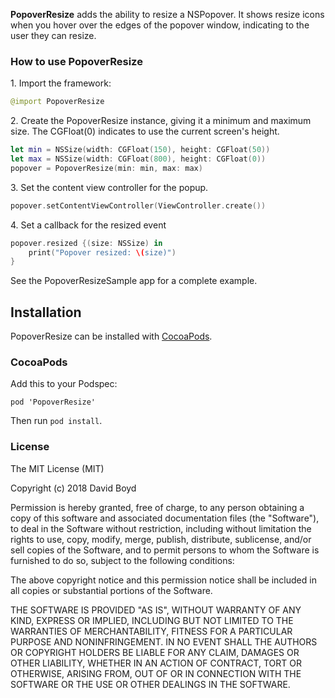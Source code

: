 **PopoverResize** adds the ability to resize a NSPopover.  It shows resize icons when you hover over the edges of the popover window, indicating to the user they can resize.

### How to use PopoverResize

1\. Import the framework:
```swift
@import PopoverResize
```
2\. Create the PopoverResize instance, giving it a minimum and maximum size. The CGFloat(0) indicates to use the current screen's height.

```swift
let min = NSSize(width: CGFloat(150), height: CGFloat(50))
let max = NSSize(width: CGFloat(800), height: CGFloat(0))
popover = PopoverResize(min: min, max: max)
```

3\. Set the content view controller for the popup.

```swift
popover.setContentViewController(ViewController.create())
```

4\. Set a callback for the resized event

```swift
popover.resized {(size: NSSize) in
    print("Popover resized: \(size)")
}
```

See the PopoverResizeSample app for a complete example.

## Installation

PopoverResize can be installed with [CocoaPods](https://cocoapods.org/).

### CocoaPods

Add this to your Podspec:
```
pod 'PopoverResize'
```

Then run `pod install`.

### License

The MIT License (MIT)

Copyright (c) 2018 David Boyd

Permission is hereby granted, free of charge, to any person obtaining a copy
of this software and associated documentation files (the "Software"), to deal
in the Software without restriction, including without limitation the rights
to use, copy, modify, merge, publish, distribute, sublicense, and/or sell
copies of the Software, and to permit persons to whom the Software is
furnished to do so, subject to the following conditions:

The above copyright notice and this permission notice shall be included in all
copies or substantial portions of the Software.

THE SOFTWARE IS PROVIDED "AS IS", WITHOUT WARRANTY OF ANY KIND, EXPRESS OR
IMPLIED, INCLUDING BUT NOT LIMITED TO THE WARRANTIES OF MERCHANTABILITY,
FITNESS FOR A PARTICULAR PURPOSE AND NONINFRINGEMENT. IN NO EVENT SHALL THE
AUTHORS OR COPYRIGHT HOLDERS BE LIABLE FOR ANY CLAIM, DAMAGES OR OTHER
LIABILITY, WHETHER IN AN ACTION OF CONTRACT, TORT OR OTHERWISE, ARISING FROM,
OUT OF OR IN CONNECTION WITH THE SOFTWARE OR THE USE OR OTHER DEALINGS IN THE
SOFTWARE.
